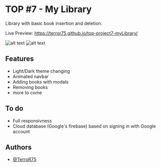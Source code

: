 # TOP #7 - My Library

Library with basic book insertion and deletion.

Live Preview: https://terror75.github.io/top-project7-myLibrary/

![alt text](https://i.imgur.com/4OUwuTB.png)
![alt text](https://i.imgur.com/gZbeGoD.png)

## Features

- Light/Dark theme changing
- Animated navbar
- Adding books with modals
- Removing books
- more to come

## To do
- Full responsivness
- Cloud database (Google's firebase) based on signing in with Google account

## Authors

- [@TerroR75](https://github.com/TerroR75)
